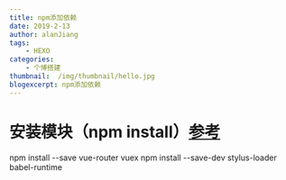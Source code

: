 ```yaml
---
title: npm添加依赖
date: 2019-2-13
author: alanJiang
tags:
    - HEXO
categories:
    - 个博搭建
thumbnail:  /img/thumbnail/hello.jpg
blogexcerpt: npm添加依赖
---
```

# 安装模块（npm install）[参考](http://www.cnblogs.com/PeunZhang/p/5553574.html)
npm install --save vue-router vuex
npm install --save-dev stylus-loader babel-runtime
